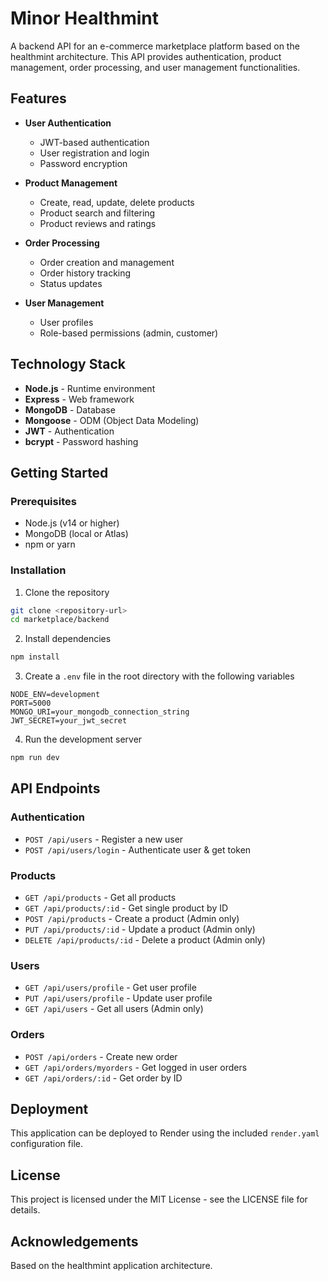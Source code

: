 # Minor Healthmint

A backend API for an e-commerce marketplace platform based on the healthmint architecture. This API provides authentication, product management, order processing, and user management functionalities.

## Features

- **User Authentication**

  - JWT-based authentication
  - User registration and login
  - Password encryption

- **Product Management**

  - Create, read, update, delete products
  - Product search and filtering
  - Product reviews and ratings

- **Order Processing**

  - Order creation and management
  - Order history tracking
  - Status updates

- **User Management**
  - User profiles
  - Role-based permissions (admin, customer)

## Technology Stack

- **Node.js** - Runtime environment
- **Express** - Web framework
- **MongoDB** - Database
- **Mongoose** - ODM (Object Data Modeling)
- **JWT** - Authentication
- **bcrypt** - Password hashing

## Getting Started

### Prerequisites

- Node.js (v14 or higher)
- MongoDB (local or Atlas)
- npm or yarn

### Installation

1. Clone the repository

```bash
git clone <repository-url>
cd marketplace/backend
```

2. Install dependencies

```bash
npm install
```

3. Create a `.env` file in the root directory with the following variables

```
NODE_ENV=development
PORT=5000
MONGO_URI=your_mongodb_connection_string
JWT_SECRET=your_jwt_secret
```

4. Run the development server

```bash
npm run dev
```

## API Endpoints

### Authentication

- `POST /api/users` - Register a new user
- `POST /api/users/login` - Authenticate user & get token

### Products

- `GET /api/products` - Get all products
- `GET /api/products/:id` - Get single product by ID
- `POST /api/products` - Create a product (Admin only)
- `PUT /api/products/:id` - Update a product (Admin only)
- `DELETE /api/products/:id` - Delete a product (Admin only)

### Users

- `GET /api/users/profile` - Get user profile
- `PUT /api/users/profile` - Update user profile
- `GET /api/users` - Get all users (Admin only)

### Orders

- `POST /api/orders` - Create new order
- `GET /api/orders/myorders` - Get logged in user orders
- `GET /api/orders/:id` - Get order by ID

## Deployment

This application can be deployed to Render using the included `render.yaml` configuration file.

## License

This project is licensed under the MIT License - see the LICENSE file for details.

## Acknowledgements

Based on the healthmint application architecture.
